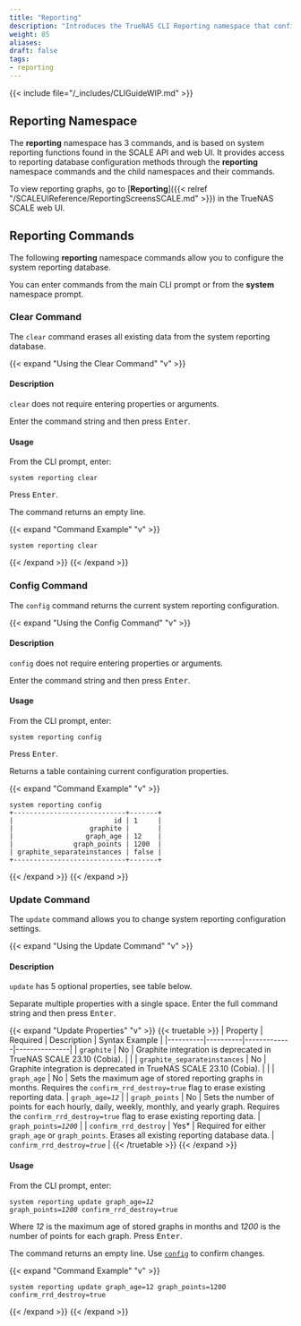 ```yaml
---
title: "Reporting"
description: "Introduces the TrueNAS CLI Reporting namespace that configures system reporting database related settings found in the API and web UI."
weight: 85
aliases:
draft: false
tags:
- reporting
---
```


{{< include file="/_includes/CLIGuideWIP.md" >}}

## Reporting Namespace
The **reporting** namespace has 3 commands, and is based on system reporting functions found in the SCALE API and web UI.
It provides access to reporting database configuration methods through the **reporting** namespace commands and the child namespaces and their commands.

To view reporting graphs, go to [**Reporting**]({{< relref "/SCALEUIReference/ReportingScreensSCALE.md" >}}) in the TrueNAS SCALE web UI.

<!-- The get/query related commands do not work in the CLI and are being removed, see: https://ixsystems.atlassian.net/browse/NAS-124086 -->

## Reporting Commands
The following **reporting** namespace commands allow you to configure the system reporting database.

You can enter commands from the main CLI prompt or from the **system** namespace prompt.

### Clear Command

The `clear` command erases all existing data from the system reporting database.

{{< expand "Using the Clear Command" "v" >}}

#### Description

`clear` does not require entering properties or arguments.

Enter the command string and then press <kbd>Enter</kbd>.

#### Usage

From the CLI prompt, enter:

`system reporting clear`

Press <kbd>Enter</kbd>.

The command returns an empty line.

{{< expand "Command Example" "v" >}}
```
system reporting clear

```
{{< /expand >}}
{{< /expand >}}

### Config Command

The `config` command returns the current system reporting configuration.

{{< expand "Using the Config Command" "v" >}}

#### Description

`config` does not require entering properties or arguments.

Enter the command string and then press <kbd>Enter</kbd>.

#### Usage

From the CLI prompt, enter:

`system reporting config`

Press <kbd>Enter</kbd>.

Returns a table containing current configuration properties.

{{< expand "Command Example" "v" >}}
```
system reporting config
+----------------------------+-------+
|                         id | 1     |
|                   graphite |       |
|                  graph_age | 12    |
|               graph_points | 1200  |
| graphite_separateinstances | false |
+----------------------------+-------+
```
{{< /expand >}}
{{< /expand >}}

### Update Command

The `update` command allows you to change system reporting configuration settings.

{{< expand "Using the Update Command" "v" >}}

#### Description

`update` has 5 optional properties, see table below.

Separate multiple properties with a single space.
Enter the full command string and then press <kbd>Enter</kbd>.

{{< expand "Update Properties" "v" >}}
{{< truetable >}}
| Property | Required | Description | Syntax Example |
|----------|----------|-------------|---------------|
| `graphite` | No | Graphite integration is deprecated in TrueNAS SCALE 23.10 (Cobia). | |
| `graphite_separateinstances` | No | Graphite integration is deprecated in TrueNAS SCALE 23.10 (Cobia). | |
| `graph_age` | No | Sets the maximum age of stored reporting graphs in months. Requires the `confirm_rrd_destroy=true` flag to erase existing reporting data. | <code>graph_age=<em>12</em></code> |
| `graph_points` | No | Sets the number of points for each hourly, daily, weekly, monthly, and yearly graph. Requires the `confirm_rrd_destroy=true` flag to erase existing reporting data. | <code>graph_points=<em>1200</em></code> |
| `confirm_rrd_destroy` | Yes* | Required for either `graph_age` or `graph_points`. Erases all existing reporting database data. | <code>confirm_rrd_destroy=<em>true</em></code> |
{{< /truetable >}}
{{< /expand >}}

#### Usage

From the CLI prompt, enter:

<code>system reporting update graph_age=<em>12</em> graph_points=<em>1200</em> confirm_rrd_destroy=true</code>

Where *12* is the maximum age of stored graphs in months and *1200* is the number of points for each graph.
Press <kbd>Enter</kbd>.

The command returns an empty line.
Use [`config`](#config-command) to confirm changes.

{{< expand "Command Example" "v" >}}
```
system reporting update graph_age=12 graph_points=1200 confirm_rrd_destroy=true
```
{{< /expand >}}
{{< /expand >}}
